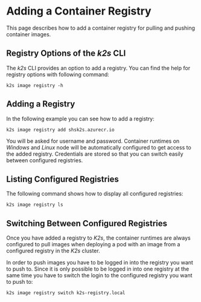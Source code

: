 <!--
SPDX-FileCopyrightText: © 2024 Siemens Healthineers AG
SPDX-License-Identifier: MIT
-->

# Adding a Container Registry
This page describes how to add a container registry for pulling and pushing container images.

## Registry Options of the *k2s* CLI
The *k2s* CLI provides an option to add a registry. You can find the help for registry options with following command:

```console
k2s image registry -h
```

## Adding a Registry
In the following example you can see how to add a registry:

```console
k2s image registry add shsk2s.azurecr.io
```

You will be asked for username and password. Container runtimes on *Windows* and *Linux* node will be automatically configured to get access to the added registry. Credentials are stored so that you can switch easily between configured registries.

## Listing Configured Registries
The following command shows how to display all configured registries:

```console
k2s image registry ls
```

## Switching Between Configured Registries
Once you have added a registry to *K2s*, the container runtimes are always configured to pull images when deploying a pod with an image from a configured registry in the *K2s* cluster. 

In order to push images you have to be logged in into the registry you want to push to. Since it is only possible to be logged in into one registry at the same time you have to switch the login to the configured registry you want to push to:

```console
k2s image registry switch k2s-registry.local
```